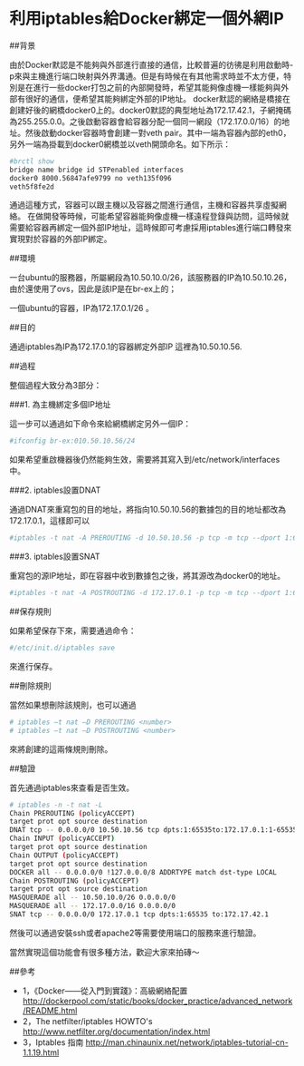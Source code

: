 # 利用iptables給Docker綁定一個外網IP


##背景

由於Docker默認是不能夠與外部進行直接的通信，比較普遍的彷彿是利用啟動時-p來與主機進行端口映射與外界溝通。但是有時候在有其他需求時並不太方便，特別是在進行一些docker打包之前的內部開發時，希望其能夠像虛機一樣能夠與外部有很好的通信，便希望其能夠綁定外部的IP地址。 
docker默認的網絡是橋接在創建好後的網橋docker0上的。docker0默認的典型地址為172.17.42.1，子網掩碼為255.255.0.0。之後啟動容器會給容器分配一個同一網段（172.17.0.0/16）的地址。然後啟動docker容器時會創建一對veth pair。其中一端為容器內部的eth0，另外一端為掛載到docker0網橋並以veth開頭命名。如下所示：

```sh
#brctl show
bridge name bridge id STPenabled interfaces
docker0 8000.56847afe9799 no veth135f096
veth5f8fe2d
```

通過這種方式，容器可以跟主機以及容器之間進行通信，主機和容器共享虛擬網絡。 
在做開發等時候，可能希望容器能夠像虛機一樣遠程登錄與訪問，這時候就需要給容器再綁定一個外部IP地址，這時候即可考慮採用iptables進行端口轉發來實現對於容器的外部IP綁定。

##環境

一台ubuntu的服務器，所屬網段為10.50.10.0/26，該服務器的IP為10.50.10.26，由於還使用了ovs，因此是該IP是在br-ex上的； 

一個ubuntu的容器，IP為172.17.0.1/26 。

##目的

通過iptables為IP為172.17.0.1的容器綁定外部IP 這裡為10.50.10.56.

##過程

整個過程大致分為3部分：

###1. 為主機綁定多個IP地址

這一步可以通過如下命令來給網橋綁定另外一個IP：

```sh
#ifconfig br-ex:010.50.10.56/24
```

如果希望重啟機器後仍然能夠生效，需要將其寫入到/etc/network/interfaces中。

###2. iptables設置DNAT

通過DNAT來重寫包的目的地址，將指向10.50.10.56的數據包的目的地址都改為172.17.0.1，這樣即可以

```sh
#iptables -t nat -A PREROUTING -d 10.50.10.56 -p tcp -m tcp --dport 1:65535 -j DNAT--to-destination 172.17.0.1:1-65535
```

###3. iptables設置SNAT

重寫包的源IP地址，即在容器中收到數據包之後，將其源改為docker0的地址。

```sh
#iptables -t nat -A POSTROUTING -d 172.17.0.1 -p tcp -m tcp --dport 1:65535 -j SNAT --to-source172.17.42.1
```

##保存規則

如果希望保存下來，需要通過命令：

```sh
#/etc/init.d/iptables save
```

來進行保存。

##刪除規則

當然如果想刪除該規則，也可以通過

```sh
# iptables –t nat –D PREROUTING <number>
# iptables –t nat –D POSTROUTING <number>
```

來將創建的這兩條規則刪除。

##驗證

首先通過iptables來查看是否生效。

```sh
# iptables -n -t nat -L
Chain PREROUTING (policyACCEPT)
target prot opt source destination
DNAT tcp -- 0.0.0.0/0 10.50.10.56 tcp dpts:1:65535to:172.17.0.1:1-65535
Chain INPUT (policyACCEPT)
target prot opt source destination
Chain OUTPUT (policyACCEPT)
target prot opt source destination
DOCKER all -- 0.0.0.0/0 !127.0.0.0/8 ADDRTYPE match dst-type LOCAL
Chain POSTROUTING (policyACCEPT)
target prot opt source destination
MASQUERADE all -- 10.50.10.0/26 0.0.0.0/0
MASQUERADE all -- 172.17.0.0/16 0.0.0.0/0
SNAT tcp -- 0.0.0.0/0 172.17.0.1 tcp dpts:1:65535 to:172.17.42.1
```

然後可以通過安裝ssh或者apache2等需要使用端口的服務來進行驗證。

當然實現這個功能會有很多種方法，歡迎大家來拍磚～

##參考

- 1，《Docker——從入門到實踐》：高級網絡配置 
http://dockerpool.com/static/books/docker_practice/advanced_network/README.html 
- 2，The netfilter/iptables HOWTO's 
http://www.netfilter.org/documentation/index.html 
- 3，Iptables 指南
http://man.chinaunix.net/network/iptables-tutorial-cn-1.1.19.html